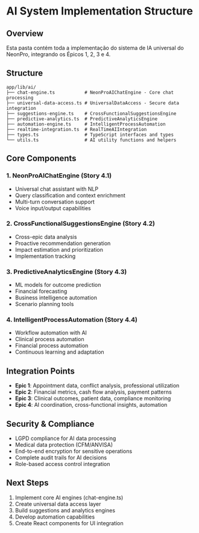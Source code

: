 # AI System Implementation Structure

## Overview

Esta pasta contém toda a implementação do sistema de IA universal do NeonPro, integrando os Épicos
1, 2, 3 e 4.

## Structure

```
app/lib/ai/
├── chat-engine.ts           # NeonProAIChatEngine - Core chat processing
├── universal-data-access.ts # UniversalDataAccess - Secure data integration
├── suggestions-engine.ts    # CrossFunctionalSuggestionsEngine
├── predictive-analytics.ts  # PredictiveAnalyticsEngine
├── automation-engine.ts     # IntelligentProcessAutomation
├── realtime-integration.ts  # RealTimeAIIntegration
├── types.ts                 # TypeScript interfaces and types
└── utils.ts                 # AI utility functions and helpers
```

## Core Components

### 1. NeonProAIChatEngine (Story 4.1)

- Universal chat assistant with NLP
- Query classification and context enrichment
- Multi-turn conversation support
- Voice input/output capabilities

### 2. CrossFunctionalSuggestionsEngine (Story 4.2)

- Cross-epic data analysis
- Proactive recommendation generation
- Impact estimation and prioritization
- Implementation tracking

### 3. PredictiveAnalyticsEngine (Story 4.3)

- ML models for outcome prediction
- Financial forecasting
- Business intelligence automation
- Scenario planning tools

### 4. IntelligentProcessAutomation (Story 4.4)

- Workflow automation with AI
- Clinical process automation
- Financial process automation
- Continuous learning and adaptation

## Integration Points

- **Epic 1**: Appointment data, conflict analysis, professional utilization
- **Epic 2**: Financial metrics, cash flow analysis, payment patterns
- **Epic 3**: Clinical outcomes, patient data, compliance monitoring
- **Epic 4**: AI coordination, cross-functional insights, automation

## Security & Compliance

- LGPD compliance for AI data processing
- Medical data protection (CFM/ANVISA)
- End-to-end encryption for sensitive operations
- Complete audit trails for AI decisions
- Role-based access control integration

## Next Steps

1. Implement core AI engines (chat-engine.ts)
2. Create universal data access layer
3. Build suggestions and analytics engines
4. Develop automation capabilities
5. Create React components for UI integration
